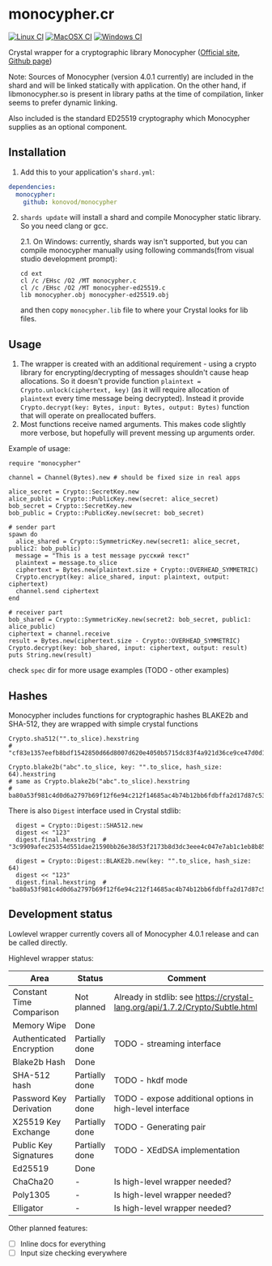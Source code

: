 # monocypher.cr

[![Linux CI](https://github.com/konovod/monocypher.cr/actions/workflows/linux-ci.yml/badge.svg)](https://github.com/konovod/monocypher.cr/actions/workflows/linux-ci.yml)
[![MacOSX CI](https://github.com/konovod/monocypher.cr/actions/workflows/macos-ci.yml/badge.svg)](https://github.com/konovod/monocypher.cr/actions/workflows/macos-ci.yml)
[![Windows CI](https://github.com/konovod/monocypher.cr/actions/workflows/windows-ci.yml/badge.svg)](https://github.com/konovod/monocypher.cr/actions/workflows/windows-ci.yml)

Crystal wrapper for a cryptographic library Monocypher ([Official site](https://monocypher.org), [Github page](https://github.com/LoupVaillant/Monocypher))

Note: Sources of Monocypher (version 4.0.1 currently) are included in the shard and will be linked statically with application.
On the other hand, if libmonocypher.so is present in library paths at the time of compilation, linker seems to prefer dynamic linking.

Also included is the standard ED25519 cryptography which Monocypher supplies as an optional component.

## Installation

1. Add this to your application's `shard.yml`:

```yaml
dependencies:
  monocypher:
    github: konovod/monocypher
```

2. `shards update` will install a shard and compile Monocypher static library. So you need clang or gcc.

    2.1. On Windows: 
  currently, shards way isn't supported, but you can compile monocypher manually using following commands(from visual studio development prompt):
    ```
    cd ext
    cl /c /EHsc /O2 /MT monocypher.c 
    cl /c /EHsc /O2 /MT monocypher-ed25519.c
    lib monocypher.obj monocypher-ed25519.obj
    ```    
    and then copy `monocypher.lib` file to where your Crystal looks for lib files.

## Usage

1. The wrapper is created with an additional requirement - using a crypto library for encrypting/decrypting of messages shouldn't cause heap allocations.
So it doesn't provide function `plaintext = Crypto.unlock(ciphertext, key)` (as it will require allocation of `plaintext` every time message being decrypted). Instead it provide `Crypto.decrypt(key: Bytes, input: Bytes, output: Bytes)` function that will operate on preallocated buffers.
2. Most functions receive named arguments. This makes code slightly more verbose, but hopefully will prevent messing up arguments order.

Example of usage:

```crystal
require "monocypher"

channel = Channel(Bytes).new # should be fixed size in real apps

alice_secret = Crypto::SecretKey.new
alice_public = Crypto::PublicKey.new(secret: alice_secret)
bob_secret = Crypto::SecretKey.new
bob_public = Crypto::PublicKey.new(secret: bob_secret)

# sender part
spawn do
  alice_shared = Crypto::SymmetricKey.new(secret1: alice_secret, public2: bob_public)
  message = "This is a test message русский текст"
  plaintext = message.to_slice
  ciphertext = Bytes.new(plaintext.size + Crypto::OVERHEAD_SYMMETRIC)
  Crypto.encrypt(key: alice_shared, input: plaintext, output: ciphertext)
  channel.send ciphertext
end

# receiver part
bob_shared = Crypto::SymmetricKey.new(secret2: bob_secret, public1: alice_public)
ciphertext = channel.receive
result = Bytes.new(ciphertext.size - Crypto::OVERHEAD_SYMMETRIC)
Crypto.decrypt(key: bob_shared, input: ciphertext, output: result)
puts String.new(result)
```

check `spec` dir for more usage examples (TODO - other examples)

## Hashes
Monocypher includes functions for cryptographic hashes BLAKE2b and SHA-512, they are wrapped with simple crystal functions
```crystal
Crypto.sha512("".to_slice).hexstring
# "cf83e1357eefb8bdf1542850d66d8007d620e4050b5715dc83f4a921d36ce9ce47d0d13c5d85f2b0ff8318d2877eec2f63b931bd47417a81a538327af927da3e"

Crypto.blake2b("abc".to_slice, key: "".to_slice, hash_size: 64).hexstring
# same as Crypto.blake2b("abc".to_slice).hexstring
# ba80a53f981c4d0d6a2797b69f12f6e94c212f14685ac4b74b12bb6fdbffa2d17d87c5392aab792dc252d5de4533cc9518d38aa8dbf1925ab92386edd4009923
```
There is also `Digest` interface used in Crystal stdlib:
```
  digest = Crypto::Digest::SHA512.new
  digest << "123"
  digest.final.hexstring  # "3c9909afec25354d551dae21590bb26e38d53f2173b8d3dc3eee4c047e7ab1c1eb8b85103e3be7ba613b31bb5c9c36214dc9f14a42fd7a2fdb84856bca5c44c2"

  digest = Crypto::Digest::BLAKE2b.new(key: "".to_slice, hash_size: 64)
  digest << "123"
  digest.final.hexstring  # "ba80a53f981c4d0d6a2797b69f12f6e94c212f14685ac4b74b12bb6fdbffa2d17d87c5392aab792dc252d5de4533cc9518d38aa8dbf1925ab92386edd4009923"
```

## Development status
Lowlevel wrapper currently covers all of Monocypher 4.0.1 release and can be called directly.

Highlevel wrapper status:

|Area | Status | Comment |
|-----|--------|---------|
| Constant Time Comparison | Not planned | Already in stdlib: see https://crystal-lang.org/api/1.7.2/Crypto/Subtle.html |
| Memory Wipe | Done |  |
| Authenticated Encryption | Partially done | TODO - streaming interface |
| Blake2b Hash | Done |  |
| SHA-512 hash | Partially done | TODO - hkdf mode |
| Password Key Derivation | Partially done | TODO - expose additional options in high-level interface |
| X25519 Key Exchange | Partially done | TODO - Generating pair |
| Public Key Signatures | Partially done | TODO - XEdDSA implementation |
| Ed25519 | Done |  |
| ChaCha20 | - | Is high-level wrapper needed? |
| Poly1305 | - | Is high-level wrapper needed? |
| Elligator | - | Is high-level wrapper needed? |

Other planned features:
 - [ ] Inline docs for everything
 - [ ] Input size checking everywhere